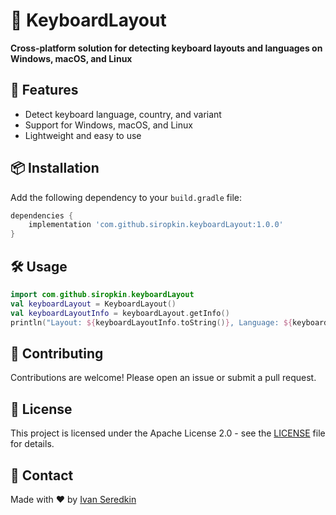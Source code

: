 # 🎹 KeyboardLayout
**Cross-platform solution for detecting keyboard layouts and languages on Windows, macOS, and Linux**


## 🚀 Features
- Detect keyboard language, country, and variant
- Support for Windows, macOS, and Linux
- Lightweight and easy to use


## 📦 Installation
Add the following dependency to your `build.gradle` file:

```groovy
dependencies {
    implementation 'com.github.siropkin.keyboardLayout:1.0.0'
}
```


## 🛠️ Usage
```kotlin
import com.github.siropkin.keyboardLayout
val keyboardLayout = KeyboardLayout()
val keyboardLayoutInfo = keyboardLayout.getInfo()
println("Layout: ${keyboardLayoutInfo.toString()}, Language: ${keyboardLayoutInfo.language}, Country: ${keyboardLayoutInfo.country}, Variant: ${keyboardLayoutInfo.variant}")
```


## 🤝 Contributing
Contributions are welcome!
Please open an issue or submit a pull request.


## 📄 License
This project is licensed under the Apache License 2.0 - see the [LICENSE](LICENSE) file for details.


## 📧 Contact
Made with ❤️ by [Ivan Seredkin](mailto:ivan.seredkin@gmail.com)
